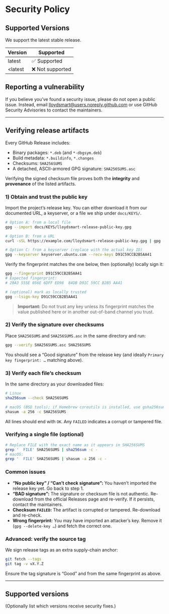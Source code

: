 # Security Policy

## Supported Versions

We support the latest stable release.

| Version | Supported          |
| ------- | ------------------ |
| latest  | ✅ Supported       |
| <latest | ❌ Not supported   |

## Reporting a vulnerability
If you believe you’ve found a security issue, please do not open a public issue. Instead, email <lloydsmart@users.noreply.github.com> or use GitHub Security Advisories to contact the maintainers.

---

## Verifying release artifacts

Every GitHub Release includes:

- Binary packages: `*.deb` (and `*-dbgsym.deb`)
- Build metadata: `*.buildinfo`, `*.changes`
- Checksums: `SHA256SUMS`
- A detached, ASCII-armored GPG signature: `SHA256SUMS.asc`

Verifying the signed checksum file proves both the **integrity** and **provenance** of the listed artifacts.

### 1) Obtain and trust the public key

Import the project’s release key. You can either download it from our documented URL, a keyserver, or a file we ship under `docs/KEYS/`.

```bash
# Option A: from a local file
gpg --import docs/KEYS/lloydsmart-release-public-key.gpg

# Option B: from a URL
curl -sSL https://example.com/lloydsmart-release-public-key.gpg | gpg --import

# Option C: from a keyserver (replace with the actual key ID)
gpg --keyserver keyserver.ubuntu.com --recv-keys D91C59CCB2B5AA41
```

Verify the fingerprint matches the one below, then (optionally) locally sign it:

```bash
gpg --fingerprint D91C59CCB2B5AA41
# Expected fingerprint:
# 28A3 555E 056E 6DFF ED98  84DB D91C 59CC B2B5 AA41

# (optional) mark as locally trusted
gpg --lsign-key D91C59CCB2B5AA41
```

> **Important:** Do not trust any key unless its fingerprint matches the value published here or in another out-of-band channel you trust.

### 2) Verify the signature over checksums

Place `SHA256SUMS` and `SHA256SUMS.asc` in the same directory and run:

```bash
gpg --verify SHA256SUMS.asc SHA256SUMS
```

You should see a “Good signature” from the release key (and ideally `Primary key fingerprint: …` matching above).

### 3) Verify each file’s checksum

In the same directory as your downloaded files:

```bash
# Linux
sha256sum --check SHA256SUMS

# macOS (BSD tools); if Homebrew coreutils is installed, use gsha256sum instead
shasum -a 256 -c SHA256SUMS
```

All lines should end with `OK`. Any `FAILED` indicates a corrupt or tampered file.

### Verifying a single file (optional)

```bash
# Replace FILE with the exact name as it appears in SHA256SUMS
grep '  FILE' SHA256SUMS | sha256sum -c -
# macOS:
grep '  FILE' SHA256SUMS | shasum -a 256 -c -
```

### Common issues

- **“No public key” / “Can’t check signature”:** You haven’t imported the release key yet. Go back to step 1.
- **“BAD signature”:** The signature or checksum file is not authentic. Re-download from the official Releases page and re-verify. If it persists, contact the maintainers.
- **Checksum `FAILED`:** The artifact is corrupted or tampered. Re-download and re-check.
- **Wrong fingerprint:** You may have imported an attacker’s key. Remove it (`gpg --delete-key …`) and fetch the correct one.

### Advanced: verify the source tag

We sign release tags as an extra supply-chain anchor:

```bash
git fetch --tags
git tag -v vX.Y.Z
```

Ensure the tag signature is “Good” and from the same fingerprint as above.

---

## Supported versions

(Optionally list which versions receive security fixes.)
